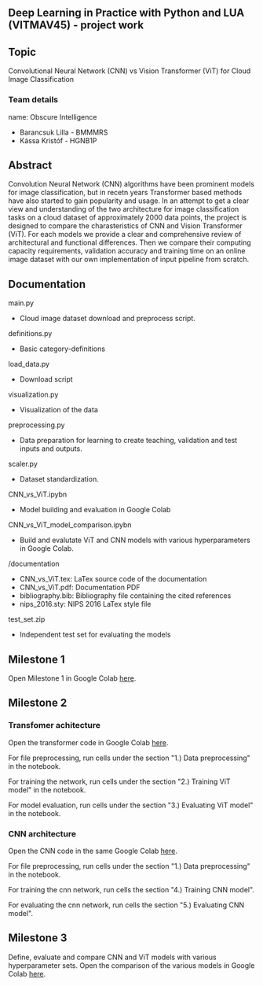 ## Deep Learning in Practice with Python and LUA (VITMAV45) - project work

## Topic

Convolutional Neural Network (CNN) vs Vision Transformer (ViT) for Cloud Image Classification

### Team details

name: Obscure Intelligence

* Barancsuk Lilla - BMMMRS
* Kássa Kristóf - HGNB1P

## Abstract

Convolution Neural Network (CNN) algorithms have been prominent models for image classification, but in recetn years Transformer based methods have also started to gain popularity and usage. In an attempt to get a clear view and understanding of the two architecture for image classification tasks on a cloud dataset of approximately 2000 data points, the project is designed to compare the charasteristics of CNN and Vision Transformer (ViT). For each models we provide a clear and comprehensive review of architectural and functional differences. Then we compare their computing capacity requirements, validation accuracy and training time on an online image dataset with our own implementation of input pipeline from scratch.

## Documentation
main.py
* Cloud image dataset download  and preprocess script.

definitions.py
* Basic category-definitions

load_data.py
* Download script

visualization.py
* Visualization of the data

preprocessing.py
* Data preparation for learning to create teaching, validation and test inputs and outputs.

scaler.py
* Dataset standardization.

CNN_vs_ViT.ipybn
* Model building and evaluation in Google Colab

CNN_vs_ViT_model_comparison.ipybn
* Build and evalutate ViT and CNN models with various hyperparameters in Google Colab.

/documentation
* CNN_vs_ViT.tex: LaTex source code of the documentation
* CNN_vs_ViT.pdf: Documentation PDF
* bibliography.bib: Bibliography file containing the cited references
* nips_2016.sty: NIPS 2016 LaTex style file

test_set.zip
* Independent test set for evaluating the models

## Milestone 1
Open Milestone 1 in Google Colab [here](https://colab.research.google.com/drive/1vHV0-Xz2UidxxIGeMmjiosJxLtjpEcYt?usp=sharing).


## Milestone 2
### Transfomer achitecture
Open the transformer code in Google Colab [here](https://colab.research.google.com/drive/1Gv5sAK2P29KVJ2PEPVUgDEtFI54jpiKj?usp=sharing).

For file preprocessing, run cells under the section "1.) Data preprocessing" in the notebook.

For training the network, run cells under the section "2.) Training ViT model" in the notebook.

For model evaluation, run cells under the section "3.) Evaluating ViT model" in the notebook.

### CNN architecture
Open the CNN code in the same Google Colab [here](https://colab.research.google.com/drive/1Gv5sAK2P29KVJ2PEPVUgDEtFI54jpiKj?usp=sharing).

For file preprocessing, run cells under the section "1.) Data preprocessing" in the notebook.

For training the cnn network, run cells the section "4.) Training CNN model".

For evaluating the cnn network, run cells the section "5.) Evaluating CNN model".


## Milestone 3
Define, evaluate and compare CNN and ViT models with various hyperparameter sets.
Open the comparison of the various models in Google Colab [here](https://colab.research.google.com/gist/Lilol/f9fb7df71ac29e1e0786178c287d4150/cnn_vs_vit_model_comparison.ipynb).
